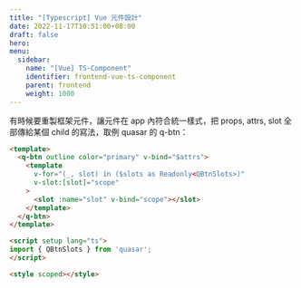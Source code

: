 ```yaml
---
title: "[Typescript] Vue 元件設計"
date: 2022-11-17T10:51:00+08:00
draft: false
hero: 
menu:
  sidebar:
    name: "[Vue] TS-Component"
    identifier: frontend-vue-ts-component
    parent: frontend
    weight: 1000
---
```

有時候要重製框架元件，讓元件在 app 內符合統一樣式，把 props, attrs, slot 全部傳給某個 child 的寫法，取例 quasar 的 q-btn：
```html
<template>
  <q-btn outline color="primary" v-bind="$attrs">
    <template
      v-for="(_, slot) in ($slots as Readonly<QBtnSlots>)"
      v-slot:[slot]="scope"
    >
      <slot :name="slot" v-bind="scope"></slot>
    </template>
  </q-btn>
</template>

<script setup lang="ts">
import { QBtnSlots } from 'quasar';
</script>

<style scoped></style>
```